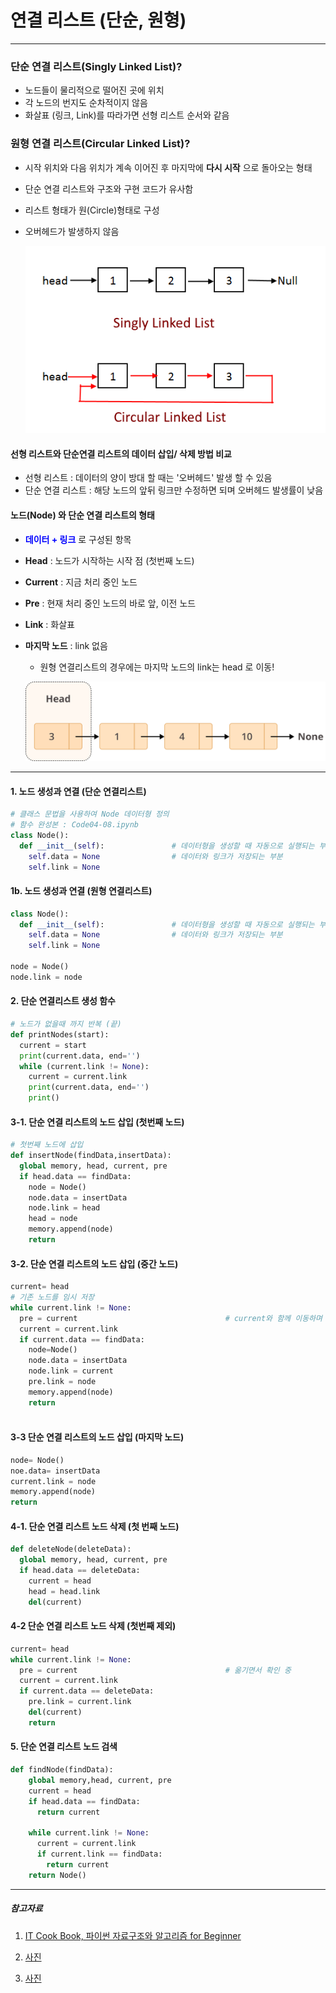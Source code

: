 # 연결 리스트 (단순, 원형)

___

### 단순 연결 리스트(Singly Linked List)?

* 노드들이 물리적으로 떨어진 곳에 위치
* 각 노드의 번지도 순차적이지 않음 
* 화살표 (링크, Link)를 따라가면 선형 리스트 순서와 같음 



### 원형 연결 리스트(Circular Linked List)?

* 시작 위치와 다음 위치가 계속 이어진 후 마지막에 **다시 시작**  으로 돌아오는 형태

* 단순 연결 리스트와 구조와 구현 코드가 유사함

* 리스트 형태가 원(Circle)형태로 구성

* 오버헤드가 발생하지 않음 

  ![Circular-Linked-List](md-images/Circular-Linked-List.png)



#### 선형 리스트와 단순연결 리스트의 데이터 삽입/ 삭제 방법 비교

* 선형 리스트 : 데이터의 양이 방대 할 때는 '오버헤드' 발생 할 수 있음 
* 단순 연결 리스트 : 해당 노드의 앞뒤 링크만 수정하면 되며 오버헤드 발생률이 낮음



#### 노드(Node) 와 단순 연결 리스트의 형태 

* <span style="color:blue">**데이터 + 링크**</span> 로 구성된 항목 

* **Head** :  노드가 시작하는 시작 점 (첫번째 노드)

* **Current** : 지금 처리 중인 노드

* **Pre** : 현재 처리 중인 노드의 바로 앞, 이전 노드 

* **Link**  : 화살표 

* **마지막 노드** : link 없음 

  * 원형 연결리스트의 경우에는 마지막 노드의 link는 head 로 이동! 

  

  ![SinglyLinkedList](md-images/SinglyLinkedList.png)



___

#### 1. 노드 생성과 연결  (단순 연결리스트)

```python
# 클래스 문법을 사용하여 Node 데이터형 정의
# 함수 완성본 : Code04-08.ipynb
class Node():
  def __init__(self):				# 데이터형을 생성할 때 자동으로 실행되는 부분 
    self.data = None				# 데이터와 링크가 저장되는 부분 
    self.link = None
```



#### 1b. 노드 생성과 연결 (원형 연결리스트)

```python
class Node():
  def __init__(self):				# 데이터형을 생성할 때 자동으로 실행되는 부분 
    self.data = None				# 데이터와 링크가 저장되는 부분 
    self.link = None
    
node = Node()
node.link = node
```



#### 2. 단순 연결리스트 생성 함수

```python
# 노드가 없을때 까지 반복 (끝)
def printNodes(start):
  current = start 
  print(current.data, end='')
  while (current.link != None):
    current = current.link
    print(current.data, end='')
 	print()
```

 

#### 3-1.  단순 연결 리스트의 노드 삽입  (첫번째 노드)

```python
# 첫번째 노드에 삽입 
def insertNode(findData,insertData):
  global memory, head, current, pre
  if head.data == findData:
    node = Node()
    node.data = insertData
    node.link = head
    head = node
    memory.append(node)
    return 
```

#### 3-2. 단순 연결 리스트의 노드 삽입  (중간 노드)

```python
current= head
# 기존 노드를 임시 저장 
while current.link != None:
  pre = current									# current와 함께 이동하며 판단 
  current = current.link
  if current.data == findData:
    node=Node()
    node.data = insertData
    node.link = current
    pre.link = node
    memory.append(node)
    return 
  
```

#### 3-3 단순 연결 리스트의 노드 삽입 (마지막 노드)

```python
node= Node()
noe.data= insertData
current.link = node
memory.append(node)
return 
```



#### 4-1. 단순 연결 리스트 노드 삭제 (첫 번째 노드)

```python
def deleteNode(deleteData):
  global memory, head, current, pre
  if head.data == deleteData:
    current = head
    head = head.link
    del(current)
```



#### 4-2 단순 연결 리스트 노드 삭제 (첫번째 제외)

```python
current= head
while current.link != None:
  pre = current									# 옮기면서 확인 중
  current = current.link
  if current.data == deleteData:
    pre.link = current.link
    del(current)
    return
```



#### 5. 단순 연결 리스트 노드 검색

```python
def findNode(findData):
    global memory,head, current, pre
    current = head
    if head.data == findData:
      return current
    
    while current.link != None:
      current = current.link
      if current.link == findData:
        return current
    return Node()
```



____

##### 참고자료

1. [IT Cook Book, 파이썬 자료구조와 알고리즘 for Beginner](https://www.hanbit.co.kr/store/books/look.php?p_code=B4186876690)

2. [사진](https://algorithms.tutorialhorizon.com/circular-linked-list-complete-implementation/)

3. [사진](https://realpython.com/linked-lists-python/)

   
